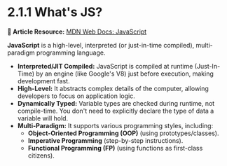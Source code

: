 # 2.1.1 What's JS?

**📖 Article Resource:** [MDN Web Docs: JavaScript](https://developer.mozilla.org/en-US/docs/Web/JavaScript)

**JavaScript** is a high-level, interpreted (or just-in-time compiled), multi-paradigm programming language.

* **Interpreted/JIT Compiled:** JavaScript is compiled at runtime (Just-In-Time) by an engine (like Google's V8) just before execution, making development fast.
* **High-Level:** It abstracts complex details of the computer, allowing developers to focus on application logic.
* **Dynamically Typed:** Variable types are checked during runtime, not compile-time. You don't need to explicitly declare the type of data a variable will hold.
* **Multi-Paradigm:** It supports various programming styles, including:
    * **Object-Oriented Programming (OOP)** (using prototypes/classes).
    * **Imperative Programming** (step-by-step instructions).
    * **Functional Programming (FP)** (using functions as first-class citizens).